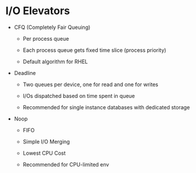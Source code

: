 I/O Elevators
=============

-   CFQ (Completely Fair Queuing)

    -   Per process queue

    -   Each process queue gets fixed time slice (process priority)

    -   Default algorithm for RHEL

-   Deadline

    -   Two queues per device, one for read and one for writes

    -   I/Os dispatched based on time spent in queue

    -   Recommended for single instance databases with dedicated storage

-   Noop

    -   FIFO

    -   Simple I/O Merging

    -   Lowest CPU Cost

    -   Recommended for CPU-limited env


